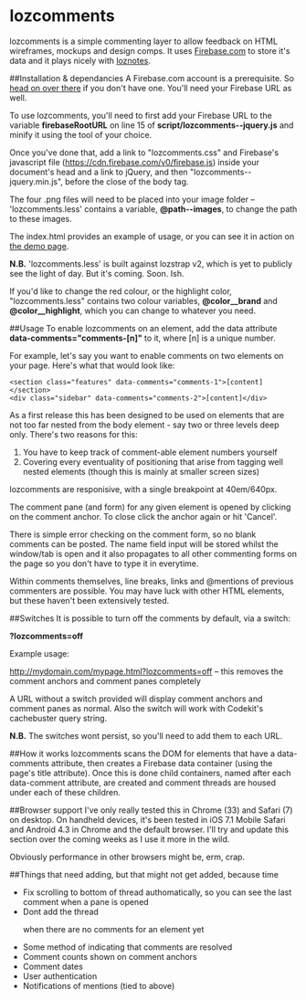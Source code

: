 lozcomments
===========

lozcomments is a simple commenting layer to allow feedback on HTML wireframes, mockups and design comps. It uses [Firebase.com](http://www.firebase.com) to store it's data and it plays nicely with [loznotes](http://github.com/papalozarou/loznotes).

##Installation & dependancies
A Firebase.com account is a prerequisite. So [head on over there](http://www.firebase.com) if you don't have one. You'll need your Firebase URL as well.


To use lozcomments, you'll need to first add your Firebase URL to the variable **firebaseRootURL** on line 15 of **script/lozcomments--jquery.js** and minify it using the tool of your choice.

Once you've done that, add a link to "lozcomments.css" and Firebase's javascript file (https://cdn.firebase.com/v0/firebase.js) inside your document's head and a link to jQuery, and then "lozcomments--jquery.min.js", before the close of the body tag.

The four .png files will need to be placed into your image folder – 'lozcomments.less' contains a variable, **@path--images**, to change the path to these images.

The index.html provides an example of usage, or you can see it in action on [the demo page](http://testbed.lozworld.com/lozcomments).

**N.B.** 'lozcomments.less' is built against lozstrap v2, which is yet to publicly see the light of day. But it's coming. Soon. Ish.

If you'd like to change the red colour, or the highlight color, "lozcomments.less" contains two colour variables, **@color__brand** and **@color__highlight**, which you can change to whatever you need.

##Usage
To enable lozcomments on an element, add the data attribute **data-comments="comments-[n]"** to it, where [n] is a unique number.

For example, let's say you want to enable comments on two elements on your page. Here's what that would look like:

	<section class="features" data-comments="comments-1">[content]</section>
	<div class="sidebar" data-comments="comments-2">[content]</div>

As a first release this has been designed to be used on elements that are not too far nested from the body element - say two or three levels deep only. There's two reasons for this:

1. You have to keep track of comment-able element numbers yourself
2. Covering every eventuality of positioning that arise from tagging well nested elements (though this is mainly at smaller screen sizes)

lozcomments are responisive, with a single breakpoint at 40em/640px.

The comment pane (and form) for any given element is opened by clicking on the comment anchor. To close click the anchor again or hit 'Cancel'.

There is simple error checking on the comment form, so no blank comments can be posted. The name field input will be stored whilst the window/tab is open and it also propagates to all other commenting forms on the page so you don't have to type it in everytime.

Within comments themselves, line breaks, links and @mentions of previous commenters are possible. You may have luck with other HTML elements, but these haven't been extensively tested.

##Switches
It is possible to turn off the comments by default, via a switch:

**?lozcomments=off**

Example usage:

http://mydomain.com/mypage.html?lozcomments=off – this removes the comment anchors and comment panes completely

A URL without a switch provided will display comment anchors and comment panes as normal. Also the switch will work with Codekit's cachebuster query string.

**N.B.** The switches wont persist, so you'll need to add them to each URL.

##How it works
lozcomments scans the DOM for elements that have a data-comments attribute, then creates a Firebase data container (using the page's title attribute). Once this is done child containers, named after each data-comment attribute, are created and comment threads are housed under each of these children.

##Browser support
I've only really tested this in Chrome (33) and Safari (7) on desktop. On handheld devices, it's been tested in iOS 7.1 Mobile Safari and Android 4.3 in Chrome and the default browser. I'll try and update this section over the coming weeks as I use it more in the wild.

Obviously performance in other browsers might be, erm, crap.

##Things that need adding, but that might not get added, because time
* Fix scrolling to bottom of thread authomatically, so you can see the last comment when a pane is opened
* Dont add the thread <dl> when there are no comments for an element yet
* Some method of indicating that comments are resolved
* Comment counts shown on comment anchors
* Comment dates
* User authentication
* Notifications of mentions (tied to above)